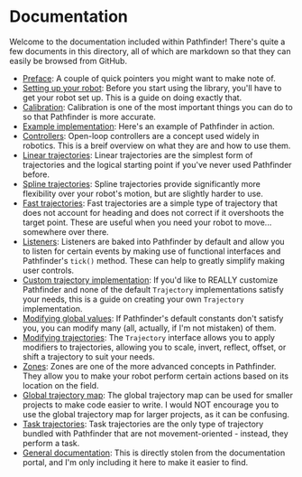 # Documentation
Welcome to the documentation included within Pathfinder! There's quite a few
documents in this directory, all of which are markdown so that they can easily
be browsed from GitHub.

- [Preface](./00_preface.md):
  A couple of quick pointers you might want to make note of.
- [Setting up your robot](./01_setting_up_robot.md):
  Before you start using the library, you'll have to get your robot set up.
  This is a guide on doing exactly that.
- [Calibration](./14_calibration.md):
  Calibration is one of the most important things you can do to so that
  Pathfinder is more accurate.
- [Example implementation](./10_example_implementation.md):
  Here's an example of Pathfinder in action.
- [Controllers](./02_controllers.md):
  Open-loop controllers are a concept used widely in robotics. This is a breif
  overview on what they are and how to use them.
- [Linear trajectories](./03_linear_trajectory.md):
  Linear trajectories are the simplest form of trajectories and the logical
  starting point if you've never used Pathfinder before.
- [Spline trajectories](./04_advanced_spline_trajectory.md):
  Spline trajectories provide significantly more flexibility over your robot's
  motion, but are slightly harder to use.
- [Fast trajectories](./09_fast_trajectory.md):
  Fast trajectories are a simple type of trajectory that does not account
  for heading and does not correct if it overshoots the target point. These
  are useful when you need your robot to move... somewhere over there.
- [Listeners](./05_listeners.md):
  Listeners are baked into Pathfinder by default and allow you to listen for
  certain events by making use of functional interfaces and Pathfinder's
  `tick()` method. These can help to greatly simplify making user controls.
- [Custom trajectory implementation](./06_custom_trajectory.md):
  If you'd like to REALLY customize Pathfinder and none of the default
  `Trajectory` implementations satisfy your needs, this is a guide on creating
  your own `Trajectory` implementation.
- [Modifying global values](./07_global_values.md):
  If Pathfinder's default constants don't satisfy you, you can modify many
  (all, actually, if I'm not mistaken) of them.
- [Modifying trajectories](./08_modifying_trajectories.md):
  The `Trajectory` interface allows you to apply modifiers to trajectories,
  allowing you to scale, invert, reflect, offset, or shift a trajectory
  to suit your needs.
- [Zones](./11_zones.md):
  Zones are one of the more advanced concepts in Pathfinder. They allow you to
  make your robot perform certain actions based on its location on the field.
- [Global trajectory map](./12_global_trajectory_map.md):
  The global trajectory map can be used for smaller projects to make code
  easier to write. I would NOT encourage you to use the global trajectory
  map for larger projects, as it can be confusing.
- [Task trajectories](./13_task_trajectory.md):
  Task trajectories are the only type of trajectory bundled with Pathfinder
  that are not movement-oriented - instead, they perform a task.
- [General documentation](./15_general_documentation.md):
  This is directly stolen from the documentation portal, and I'm only
  including it here to make it easier to find.
